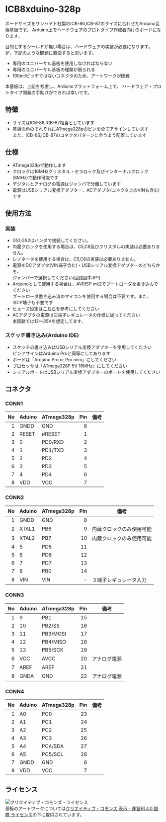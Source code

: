 ICB8xduino-328p
====

ボードサイズをサンハヤト社製のICB-86,ICB-87のサイズに合わせたArduino互換基板です。
Arduino上でハードウェアのプロトタイプ作成者向けのボードになります。

目的とするシールドが無い場合は、ハードウェアの実装が必要になります。
が、下記のような問題に直面すると思います。

- 専用のユニバーサル基板を使用しなければならない
- 専用のユニバーサル基板の種類が限られる
- 100milピッチではないコネクタのため、アートワークが困難

本基板は、上記を考慮し、Arduinoプラットフォーム上で、
ハードウェア・プロトタイプ開発の手助けができれば幸いです。

## 特徴
- サイズはICB-86,ICB-87相当としています
- 基板の角のそれぞれにATmega328pのピンを全てアサインしています  
  また、ICB-86,ICB-87のコネクタパターンに合うよう配置しています

## 仕様
- ATmega328pで動作します
- クロックは16MHzクリスタル・セラロック及びインターナルクロック(8MHz)で動作可能です
- デジタルとアナログの電源はジャンパで分離しています
- 電源はUSBシリアル変換アダプター、ACアダプタ(コネクタ上のVINも含む)です  

## 使用方法
### 実装
- GS1,GS2はハンダで接続してください。
- 内蔵クロックを使用する場合は、C5,C6及びクリスタルの実装は必要ありません。
- レゾネータを使用する場合は、C5,C6の実装は必要ありません。
- 電源をDCアダプタ(VIN端子含む)・USBシリアル変換アダプターのどちらかを、  
  ジャンパーで選択してください(回路図中JP1)
- Arduinoとして使用する場合は、AVRISP mk2でブートローダを書き込んでください  
  ブートローダ書き込み済のマイコンを使用する場合は不要です。また、
  ISCP端子も不要です
- ヒューズ設定は[こちら](https://trac.switch-science.com/wiki/ArduinoFuse)を参考にしてください
- ACアダプタの電源は三端子レギュレータの仕様に従ってください  
  本回路では12〜35Vを想定してます、

### スケッチ書き込み(Arduino IDE)
- スケッチの書き込みはUSBシリアル変換アダプターを使用してください  
  ピンアサインはArduino Proと同等にしてあります
- ボードは「Arduino Pro or Pro mini」にしてください
- プロセッサは「ATmega328P 5V 16MHz」にしてください
- シリアルポートはUSBシリアル変換アダプターのポートを使用してください

## コネクタ
### CONN1
|No  |Aduino |ATmega328p |Pin |備考 |
|---:|-------|-----------|---:|-----|
|1   |GNDD   |GND        |8   |     |
|2   |RESET  |#RESET     |1   |     |
|3   |0      |PD0/RXD    |2   |     |
|4   |1      |PD1/TXD    |3   |     |
|5   |2      |PD2        |4   |     |
|6   |3      |PD3        |5   |     |
|7   |4      |PD4        |6   |     |
|8   |VDD    |VCC        |7   |     |

### CONN2
|No  |Aduino |ATmega328p |Pin |備考                     |
|---:|-------|-----------|---:|-------------------------|
|1   |GNDD   |GND        |8   |                         |
|2   |XTAL1  |PB6        |9   |内蔵クロックのみ使用可能 |
|3   |XTAL2  |PB7        |10  |内蔵クロックのみ使用可能 |
|4   |5      |PD5        |11  |                         |
|5   |6      |PD6        |12  |                         |
|6   |7      |PD7        |13  |                         |
|7   |8      |PB0        |14  |                         |
|8   |VIN    |VIN        |-   |３端子レギュレータ入力   |

### CONN3
|No  |Aduino |ATmega328p |Pin |備考         |
|---:|-------|-----------|---:|-------------|
|1   |9      |PB1        |15  |             |
|2   |10     |PB2/SS     |16  |             |
|3   |11     |PB3/MOSI   |17  |             |
|4   |12     |PB4/MISO   |18  |             |
|5   |13     |PB5/SCK    |19  |             |
|6   |VCC    |AVCC       |20  |アナログ電源 |
|7   |AREF   |AREF       |21  |             |
|8   |GNDA   |GND        |22  |アナログ電源 |

### CONN4
|No  |Aduino |ATmega328p |Pin |備考 |
|---:|-------|-----------|---:|-----|
|1   |A0     |PC0        |23  |     |
|2   |A1     |PC1        |24  |     |
|3   |A2     |PC2        |25  |     |
|4   |A3     |PC3        |26  |     |
|5   |A4     |PC4/SDA    |27  |     |
|6   |A5     |PC5/SCL    |28  |     |
|7   |GNDD   |GND        |8   |     |
|8   |VDD    |VCC        |7   |     |

## ライセンス

![クリエイティブ・コモンズ・ライセンス](https://i.creativecommons.org/l/by-nc/4.0/88x31.png)  
基板のアートワークについては[クリエイティブ・コモンズ 表示 - 非営利 4.0 国際 ライセンス](http://creativecommons.org/licenses/by-nc/4.0/)の下に提供されています。